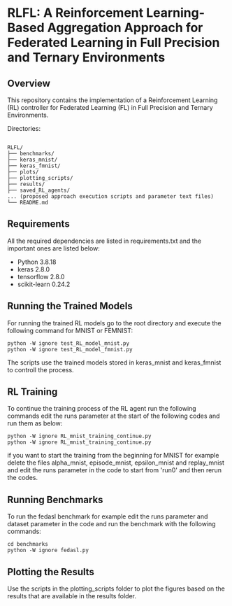 # RLFL: A Reinforcement Learning-Based Aggregation Approach for Federated Learning in Full Precision and Ternary Environments

## Overview

This repository contains the implementation of a Reinforcement Learning (RL) controller for Federated Learning (FL) in Full Precision and Ternary Environments. 

Directories:
```

RLFL/
├── benchmarks/
├── keras_mnist/
├── keras_fmnist/
├── plots/
├── plotting_scripts/
├── results/
├── saved_RL_agents/
... (proposed approach execution scripts and parameter text files)
└── README.md
```



## Requirements
All the required dependencies are listed in requirements.txt and the important ones are listed below:
- Python 3.8.18
- keras 2.8.0
- tensorflow 2.8.0
- scikit-learn 0.24.2

## Running the Trained Models

For running the trained RL models go to the root directory and execute the following command for MNIST or FEMNIST:
```
python -W ignore test_RL_model_mnist.py
python -W ignore test_RL_model_fmnist.py
```
The scripts use the trained models stored in keras_mnist and keras_fmnist to controll the process.

## RL Training
To continue the training process of the RL agent run the following commands edit the runs parameter at the start of the following codes and run them as below:
```
python -W ignore RL_mnist_training_continue.py
python -W ignore RL_mnist_training_continue.py
```
if you want to start the training from the beginning for MNIST for example delete the files alpha_mnist, episode_mnist, epsilon_mnist and replay_mnist and edit the runs parameter in the code to start from 'run0' and then rerun the codes.

## Running Benchmarks
To run the fedasl benchmark for example edit the runs parameter and dataset parameter in the code and run the benchmark with the following commands:
```
cd benchmarks
python -W ignore fedasl.py
```
## Plotting the Results
Use the scripts in the plotting_scripts folder to plot the figures based on the results that are available in the results folder.





